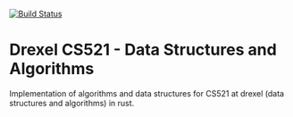 [![Build Status](https://travis-ci.org/alexlapinski/cs521_rust.svg?branch=master)](https://travis-ci.org/alexlapinski/cs521_rust)

# Drexel CS521 - Data Structures and Algorithms
Implementation of algorithms and data structures for CS521 at drexel (data structures and algorithms) in rust.

